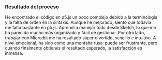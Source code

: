 ### Resultado del proceso
He encontrado el código en p5.js un poco complejo debido a la terminología y la falta de orden en la sintaxis. Aunque he mejorado, siento que todavía me falta bastante en p5.js.
Aprendí a manejar todo desde Sketch, lo que me ha parecido mucho más organizado y fácil de gestionar.
Por otro lado, trabajar con Micro:bit me ha resultado súper divertido, sencillo e intuitivo.
A nivel emocional, ha sido como una montaña rusa: puede ser frustrante, pero cuando finalmente obtienes el resultado esperado, la satisfacción es inmensa.
